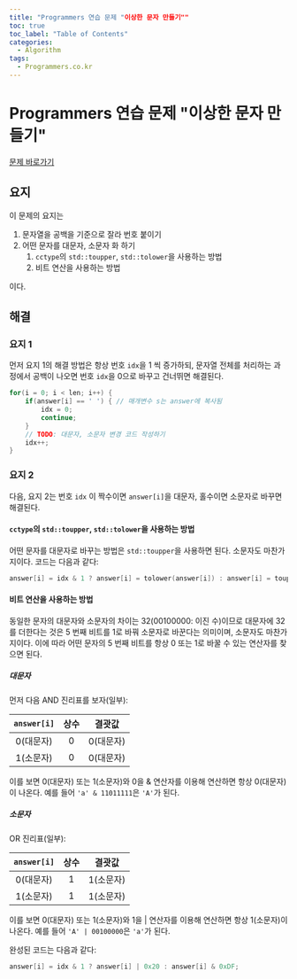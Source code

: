 ```yaml
---
title: "Programmers 연습 문제 "이상한 문자 만들기""
toc: true
toc_label: "Table of Contents"
categories:
  - Algorithm
tags:
  - Programmers.co.kr
---
```


# Programmers 연습 문제 "이상한 문자 만들기"

[문제 바로가기](https://programmers.co.kr/learn/courses/30/lessons/12930)

## 요지

이 문제의 요지는 

1. 문자열을 공백을 기준으로 잘라 번호 붙이기
2. 어떤 문자를 대문자, 소문자 화 하기
   1. `cctype`의 `std::toupper`, `std::tolower`을 사용하는 방법
   2. 비트 연산을 사용하는 방법

이다.

## 해결

### 요지 1

먼저 요지 1의 해결 방법은 항상 번호 `idx`을 1 씩 증가하되, 문자열 전체를 처리하는 과정에서 공백이 나오면 번호 `idx`을 0으로 바꾸고 건너뛰면 해결된다.

```c++
for(i = 0; i < len; i++) {
    if(answer[i] == ' ') { // 매개변수 s는 answer에 복사됨
        idx = 0;
        continue;
    }
    // TODO: 대문자, 소문자 변경 코드 작성하기
    idx++;
}
```

### 요지 2

다음, 요지 2는 번호 `idx` 이 짝수이면 `answer[i]`을 대문자, 홀수이면 소문자로 바꾸면 해결된다.

#### `cctype`의 `std::toupper`, `std::tolower`을 사용하는 방법

어떤 문자를 대문자로 바꾸는 방법은 `std::toupper`을 사용하면 된다. 소문자도 마찬가지이다. 코드는 다음과 같다:

```c++
answer[i] = idx & 1 ? answer[i] = tolower(answer[i]) : answer[i] = toupper(answer[i]);
```

#### 비트 연산을 사용하는 방법

동일한 문자의 대문자와 소문자의 차이는 32(00100000: 이진 수)이므로 대문자에 32를 더한다는 것은 5 번째 비트를 1로 바꿔 소문자로 바꾼다는 의미이며, 소문자도 마찬가지이다. 이에 따라 어떤 문자의 5 번째 비트를 항상 0 또는 1로 바꿀 수 있는 연산자를 찾으면 된다.

##### 대문자

먼저 다음 AND 진리표를 보자(일부):

| `answer[i]` | 상수 |  결괏값   |
| :---------: | :--: | :-------: |
|  0(대문자)  |  0   | 0(대문자) |
|  1(소문자)  |  0   | 0(대문자) |

이를 보면 0(대문자) 또는 1(소문자)와 0을 & 연산자를 이용해 연산하면 항상 0(대문자)이 나온다. 예를 들어 `'a' & 11011111`은 `'A'`가 된다.

##### 소문자

OR 진리표(일부):

| `answer[i]` | 상수 |  결괏값   |
| :---------: | :--: | :-------: |
|  0(대문자)  |  1   | 1(소문자) |
|  1(소문자)  |  1   | 1(소문자) |

이를 보면 0(대문자) 또는 1(소문자)와 1을 | 연산자를 이용해 연산하면 항상 1(소문자)이 나온다. 예를 들어 `'A' | 00100000`은 `'a'`가 된다.

완성된 코드는 다음과 같다:

```c++
answer[i] = idx & 1 ? answer[i] | 0x20 : answer[i] & 0xDF;
```

